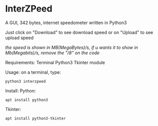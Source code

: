 # InterZPeed
A GUI, 342 bytes, internet speedometer written in Python3


Just click on "Download" to see download speed or on "Upload" to see upload speed


*the speed is shown in MB(MegaBytes)/s, if u wants it to show in Mb(Megabits)/s, remove the "/8" on the code*


Requirements:
Terminal
Python3
Tkinter module

Usage: on a terminal, type:
```
python3 interzpeed
```

Install:
Python:
```
apt install python3
```
Tkinter:
```
apt install python3-tkinter
```

